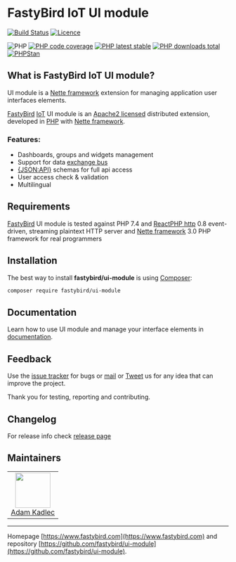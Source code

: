 # FastyBird IoT UI module

[![Build Status](https://badgen.net/github/checks/FastyBird/ui-module/master?cache=300&style=flat-square)](https://github.com/FastyBird/ui-module/actions)
[![Licence](https://badgen.net/github/license/FastyBird/ui-module?cache=300&style=flat-square)](https://github.com/FastyBird/ui-module/blob/master/LICENSE.md)

![PHP](https://badgen.net/packagist/php/FastyBird/ui-module?cache=300&style=flat-square)
[![PHP code coverage](https://badgen.net/coveralls/c/github/FastyBird/ui-module?cache=300&style=flat-square)](https://coveralls.io/r/FastyBird/ui-module)
[![PHP latest stable](https://badgen.net/packagist/v/FastyBird/ui-module/latest?cache=300&style=flat-square)](https://packagist.org/packages/FastyBird/ui-module)
[![PHP downloads total](https://badgen.net/packagist/dt/FastyBird/ui-module?cache=300&style=flat-square)](https://packagist.org/packages/FastyBird/ui-module)
[![PHPStan](https://img.shields.io/badge/phpstan-enabled-brightgreen.svg?style=flat-square)](https://github.com/phpstan/phpstan)

## What is FastyBird IoT UI module?

UI module is a [Nette framework](https://nette.org) extension for managing application user interfaces elements.

[FastyBird](https://www.fastybird.com) [IoT](https://en.wikipedia.org/wiki/Internet_of_things) UI module is an [Apache2 licensed](http://www.apache.org/licenses/LICENSE-2.0) distributed extension, developed in [PHP](https://www.php.net) with [Nette framework](https://nette.org).

### Features:

- Dashboards, groups and widgets management
- Support for data [exchange bus](https://github.com/FastyBird/exchange)
- [{JSON:API}](https://jsonapi.org/) schemas for full api access
- User access check & validation
- Multilingual

## Requirements

[FastyBird](https://www.fastybird.com) UI module is tested against PHP 7.4 and [ReactPHP http](https://github.com/reactphp/http) 0.8 event-driven, streaming plaintext HTTP server and [Nette framework](https://nette.org/en/) 3.0 PHP framework for real programmers

## Installation

The best way to install **fastybird/ui-module** is using [Composer](http://getcomposer.org/):

```sh
composer require fastybird/ui-module
```

## Documentation

Learn how to use UI module and manage your interface elements in [documentation](https://github.com/FastyBird/ui-module/blob/master/.docs/en/index.md).

## Feedback

Use the [issue tracker](https://github.com/FastyBird/ui-module/issues) for bugs or [mail](mailto:code@fastybird.com) or [Tweet](https://twitter.com/fastybird) us for any idea that can improve the project.

Thank you for testing, reporting and contributing.

## Changelog

For release info check [release page](https://github.com/FastyBird/ui-module/releases)

## Maintainers

<table>
	<tbody>
		<tr>
			<td align="center">
				<a href="https://github.com/akadlec">
					<img width="80" height="80" src="https://avatars3.githubusercontent.com/u/1866672?s=460&amp;v=4">
				</a>
				<br>
				<a href="https://github.com/akadlec">Adam Kadlec</a>
			</td>
		</tr>
	</tbody>
</table>

***
Homepage [https://www.fastybird.com](https://www.fastybird.com) and repository [https://github.com/fastybird/ui-module](https://github.com/fastybird/ui-module).
